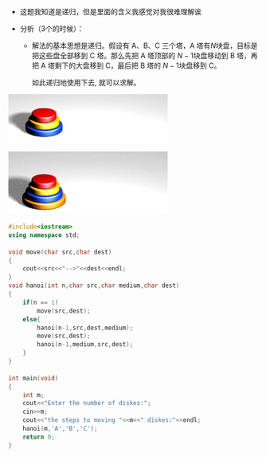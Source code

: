- 这题我知道是递归，但是里面的含义我感觉对我很难理解诶

- 分析（3个的时候）：

  - 解法的基本思想是递归。假设有 A、B、C 三个塔，A 塔有$N$块盘，目标是把这些盘全部移到 C 塔。那么先把 A 塔顶部的 $N-1$块盘移动到 B 塔，再把 A 塔剩下的大盘移到 C，最后把 B 塔的 $N-1$块盘移到 C。

    如此递归地使用下去, 就可以求解。

![](../../Image/Hanoi3.gif)

![](../../Image/Hanoi4.gif)

```C++
#include<iostream>
using namespace std;

void move(char src,char dest)
{
    cout<<src<<"-->"<<dest<<endl;
}
void hanoi(int n,char src,char medium,char dest)
{
    if(n == 1)
        move(src,dest);
    else{
        hanoi(n-1,src,dest,medium);
        move(src,dest);
        hanoi(n-1,medium,src,dest);
    }
}

int main(void)
{
    int m;
    cout<<"Enter the number of diskes:";
    cin>>m;
    cout<<"the steps to moving "<<m<<" diskes:"<<endl;
    hanoi(m,'A','B','C');
    return 0;
}
```



